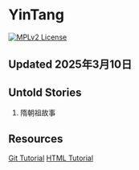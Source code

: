 # YinTang
[![MPLv2 License](https://img.shields.io/badge/license-MPLv2-blue.svg?style=flat-square)](https://www.mozilla.org/MPL/2.0/)

Updated 2025年3月10日
---

## Untold Stories
1. 隋朝祖故事

## Resources
[Git Tutorial][1]
[HTML Tutorial][2]

[1]: https://www.w3schools.com/git/
[2]: https://www.w3schools.com/html/
